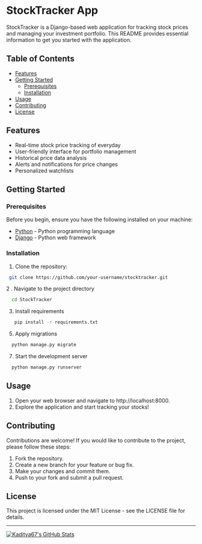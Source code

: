 # StockTracker App

StockTracker is a Django-based web application for tracking stock prices and managing your investment portfolio. This README provides essential information to get you started with the application.

## Table of Contents

- [Features](#features)
- [Getting Started](#getting-started)
  - [Prerequisites](#prerequisites)
  - [Installation
](#installation)
- [Usage](#usage)
- [Contributing](#contributing)
- [License](#license)

## Features

- Real-time stock price tracking of everyday
- User-friendly interface for portfolio management
- Historical price data analysis
- Alerts and notifications for price changes
- Personalized watchlists

## Getting Started

### Prerequisites

Before you begin, ensure you have the following installed on your machine:

- [Python](https://www.python.org/) - Python programming language
- [Django](https://www.djangoproject.com/) - Python web framework

### Installation

1. Clone the repository:

  ```bash
   git clone https://github.com/your-username/stocktracker.git
  ```

2 . Navigate to the project directory

  ```bash
    cd StockTracker
  ```

3. Install requirements


  ```bash
     pip install -r requirements.txt
  ```

5. Apply migrations

  ```bash
    python manage.py migrate
  ```

7. Start the development server
  
  ```bash
    python manage.py runserver
  ```

## Usage
1. Open your web browser and navigate to http://localhost:8000.
2. Explore the application and start tracking your stocks!

## Contributing
Contributions are welcome! If you would like to contribute to the project, please follow these steps:

1. Fork the repository.
2. Create a new branch for your feature or bug fix.
3. Make your changes and commit them.
4. Push to your fork and submit a pull request.

## License
This project is licensed under the MIT License - see the LICENSE file for details.


---

[![Kaditya67's GitHub Stats](https://github-readme-stats.vercel.app/api?username=Kaditya67&show_icons=true&count_private=true&include_all_commits=true&theme=prussian)]()



